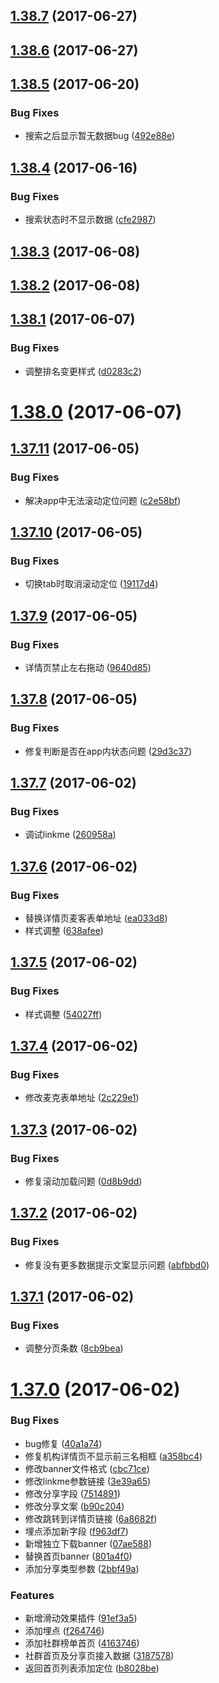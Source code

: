 <a name="1.38.7"></a>
## [1.38.7](https://gitlab.corp.36kr.com/f2e/kr-rong-h5/compare/v1.38.6...v1.38.7) (2017-06-27)



<a name="1.38.6"></a>
## [1.38.6](https://gitlab.corp.36kr.com/f2e/kr-rong-h5/compare/v1.38.5...v1.38.6) (2017-06-27)



<a name="1.38.5"></a>
## [1.38.5](https://gitlab.corp.36kr.com/f2e/kr-rong-h5/compare/v1.38.4...v1.38.5) (2017-06-20)


### Bug Fixes

* 搜索之后显示暂无数据bug ([492e88e](https://gitlab.corp.36kr.com/f2e/kr-rong-h5/commit/492e88e))



<a name="1.38.4"></a>
## [1.38.4](https://gitlab.corp.36kr.com/f2e/kr-rong-h5/compare/v1.38.3...v1.38.4) (2017-06-16)


### Bug Fixes

* 搜索状态时不显示数据 ([cfe2987](https://gitlab.corp.36kr.com/f2e/kr-rong-h5/commit/cfe2987))



<a name="1.38.3"></a>
## [1.38.3](https://gitlab.corp.36kr.com/f2e/kr-rong-h5/compare/v1.38.2...v1.38.3) (2017-06-08)



<a name="1.38.2"></a>
## [1.38.2](https://gitlab.corp.36kr.com/f2e/kr-rong-h5/compare/v1.38.1...v1.38.2) (2017-06-08)



<a name="1.38.1"></a>
## [1.38.1](https://gitlab.corp.36kr.com/f2e/kr-rong-h5/compare/v1.38.0...v1.38.1) (2017-06-07)


### Bug Fixes

* 调整排名变更样式 ([d0283c2](https://gitlab.corp.36kr.com/f2e/kr-rong-h5/commit/d0283c2))



<a name="1.38.0"></a>
# [1.38.0](https://gitlab.corp.36kr.com/f2e/kr-rong-h5/compare/v1.37.11...v1.38.0) (2017-06-07)



<a name="1.37.11"></a>
## [1.37.11](https://gitlab.corp.36kr.com/f2e/kr-rong-h5/compare/v1.37.10...v1.37.11) (2017-06-05)


### Bug Fixes

* 解决app中无法滚动定位问题 ([c2e58bf](https://gitlab.corp.36kr.com/f2e/kr-rong-h5/commit/c2e58bf))



<a name="1.37.10"></a>
## [1.37.10](https://gitlab.corp.36kr.com/f2e/kr-rong-h5/compare/v1.37.9...v1.37.10) (2017-06-05)


### Bug Fixes

* 切换tab时取消滚动定位 ([19117d4](https://gitlab.corp.36kr.com/f2e/kr-rong-h5/commit/19117d4))



<a name="1.37.9"></a>
## [1.37.9](https://gitlab.corp.36kr.com/f2e/kr-rong-h5/compare/v1.37.8...v1.37.9) (2017-06-05)


### Bug Fixes

* 详情页禁止左右拖动 ([9640d85](https://gitlab.corp.36kr.com/f2e/kr-rong-h5/commit/9640d85))



<a name="1.37.8"></a>
## [1.37.8](https://gitlab.corp.36kr.com/f2e/kr-rong-h5/compare/v1.37.7...v1.37.8) (2017-06-05)


### Bug Fixes

* 修复判断是否在app内状态问题 ([29d3c37](https://gitlab.corp.36kr.com/f2e/kr-rong-h5/commit/29d3c37))



<a name="1.37.7"></a>
## [1.37.7](https://gitlab.corp.36kr.com/f2e/kr-rong-h5/compare/v1.37.6...v1.37.7) (2017-06-02)


### Bug Fixes

* 调试linkme ([260958a](https://gitlab.corp.36kr.com/f2e/kr-rong-h5/commit/260958a))



<a name="1.37.6"></a>
## [1.37.6](https://gitlab.corp.36kr.com/f2e/kr-rong-h5/compare/v1.37.5...v1.37.6) (2017-06-02)


### Bug Fixes

* 替换详情页麦客表单地址 ([ea033d8](https://gitlab.corp.36kr.com/f2e/kr-rong-h5/commit/ea033d8))
* 样式调整 ([638afee](https://gitlab.corp.36kr.com/f2e/kr-rong-h5/commit/638afee))



<a name="1.37.5"></a>
## [1.37.5](https://gitlab.corp.36kr.com/f2e/kr-rong-h5/compare/v1.37.4...v1.37.5) (2017-06-02)


### Bug Fixes

* 样式调整 ([54027ff](https://gitlab.corp.36kr.com/f2e/kr-rong-h5/commit/54027ff))



<a name="1.37.4"></a>
## [1.37.4](https://gitlab.corp.36kr.com/f2e/kr-rong-h5/compare/v1.37.3...v1.37.4) (2017-06-02)


### Bug Fixes

* 修改麦克表单地址 ([2c229e1](https://gitlab.corp.36kr.com/f2e/kr-rong-h5/commit/2c229e1))



<a name="1.37.3"></a>
## [1.37.3](https://gitlab.corp.36kr.com/f2e/kr-rong-h5/compare/v1.37.2...v1.37.3) (2017-06-02)


### Bug Fixes

* 修复滚动加载问题 ([0d8b9dd](https://gitlab.corp.36kr.com/f2e/kr-rong-h5/commit/0d8b9dd))



<a name="1.37.2"></a>
## [1.37.2](https://gitlab.corp.36kr.com/f2e/kr-rong-h5/compare/v1.37.1...v1.37.2) (2017-06-02)


### Bug Fixes

* 修复没有更多数据提示文案显示问题 ([abfbbd0](https://gitlab.corp.36kr.com/f2e/kr-rong-h5/commit/abfbbd0))



<a name="1.37.1"></a>
## [1.37.1](https://gitlab.corp.36kr.com/f2e/kr-rong-h5/compare/v1.37.0...v1.37.1) (2017-06-02)


### Bug Fixes

* 调整分页条数 ([8cb9bea](https://gitlab.corp.36kr.com/f2e/kr-rong-h5/commit/8cb9bea))



<a name="1.37.0"></a>
# [1.37.0](https://gitlab.corp.36kr.com/f2e/kr-rong-h5/compare/v1.36.7...v1.37.0) (2017-06-02)


### Bug Fixes

* bug修复 ([40a1a74](https://gitlab.corp.36kr.com/f2e/kr-rong-h5/commit/40a1a74))
* 修复机构详情页不显示前三名相框 ([a358bc4](https://gitlab.corp.36kr.com/f2e/kr-rong-h5/commit/a358bc4))
* 修改banner文件格式 ([cbc71ce](https://gitlab.corp.36kr.com/f2e/kr-rong-h5/commit/cbc71ce))
* 修改linkme参数链接 ([3e39a65](https://gitlab.corp.36kr.com/f2e/kr-rong-h5/commit/3e39a65))
* 修改分享字段 ([7514891](https://gitlab.corp.36kr.com/f2e/kr-rong-h5/commit/7514891))
* 修改分享文案 ([b90c204](https://gitlab.corp.36kr.com/f2e/kr-rong-h5/commit/b90c204))
* 修改跳转到详情页链接 ([6a8682f](https://gitlab.corp.36kr.com/f2e/kr-rong-h5/commit/6a8682f))
* 埋点添加新字段 ([f963df7](https://gitlab.corp.36kr.com/f2e/kr-rong-h5/commit/f963df7))
* 新增独立下载banner ([07ae588](https://gitlab.corp.36kr.com/f2e/kr-rong-h5/commit/07ae588))
* 替换首页banner ([801a4f0](https://gitlab.corp.36kr.com/f2e/kr-rong-h5/commit/801a4f0))
* 添加分享类型参数 ([2bbf49a](https://gitlab.corp.36kr.com/f2e/kr-rong-h5/commit/2bbf49a))


### Features

* 新增滑动效果插件 ([91ef3a5](https://gitlab.corp.36kr.com/f2e/kr-rong-h5/commit/91ef3a5))
* 添加埋点 ([f264746](https://gitlab.corp.36kr.com/f2e/kr-rong-h5/commit/f264746))
* 添加社群榜单首页 ([4163746](https://gitlab.corp.36kr.com/f2e/kr-rong-h5/commit/4163746))
* 社群首页及分享页接入数据 ([3187578](https://gitlab.corp.36kr.com/f2e/kr-rong-h5/commit/3187578))
* 返回首页列表添加定位 ([b8028be](https://gitlab.corp.36kr.com/f2e/kr-rong-h5/commit/b8028be))



